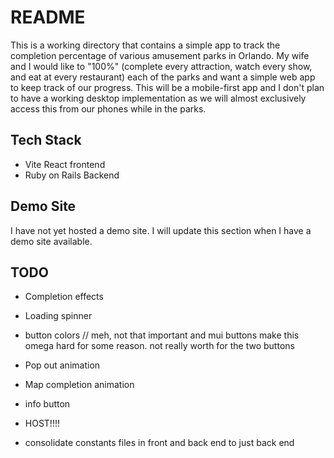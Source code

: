 # README

This is a working directory that contains a simple app to track the completion percentage of various amusement parks in Orlando. My wife and I would like to "100%" (complete every attraction, watch every show, and eat at every restaurant) each of the parks and want a simple web app to keep track of our progress. This will be a mobile-first app and I don't plan to have a working desktop implementation as we will almost exclusively access this from our phones while in the parks.

## Tech Stack

- Vite React frontend
- Ruby on Rails Backend

## Demo Site

I have not yet hosted a demo site. I will update this section when I have a demo site available.

## TODO

- Completion effects

- Loading spinner
- button colors // meh, not that important and mui buttons make this omega hard for some reason. not really worth for the two buttons
- Pop out animation
- Map completion animation
- info button
- HOST!!!!
- consolidate constants files in front and back end to just back end
